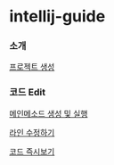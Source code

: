 # intellij-guide

### 소개

[프로젝트 생성](https://github.com/davin325/intellij-guide/blob/main/%EC%9D%B8%ED%85%94%EB%A6%AC%EC%A0%9C%EC%9D%B4%206322aca1ab514cb780baefc3199c70d6/%ED%94%84%EB%A1%9C%EC%A0%9D%ED%8A%B8%20%EC%83%9D%EC%84%B1%20411d3275aea5494d8fe8d2eeef1e8314.md)

### 코드 Edit

[메인메소드 생성 및 실행](https://github.com/davin325/intellij-guide/blob/main/%EC%9D%B8%ED%85%94%EB%A6%AC%EC%A0%9C%EC%9D%B4%206322aca1ab514cb780baefc3199c70d6/%EB%A9%94%EC%9D%B8%EB%A9%94%EC%86%8C%EB%93%9C%20%EC%83%9D%EC%84%B1%20%EB%B0%8F%20%EC%8B%A4%ED%96%89%2091d71d68878f4b2eb8bace45b94763a6.md)

[라인 수정하기](intellij-guide%206322aca1ab514cb780baefc3199c70d6/%E1%84%85%E1%85%A1%E1%84%8B%E1%85%B5%E1%86%AB%20%E1%84%89%E1%85%AE%E1%84%8C%E1%85%A5%E1%86%BC%E1%84%92%E1%85%A1%E1%84%80%E1%85%B5%209beb75f016154ad492591d755a297a03.md)

[코드 즉시보기](intellij-guide%206322aca1ab514cb780baefc3199c70d6/%E1%84%8F%E1%85%A9%E1%84%83%E1%85%B3%20%E1%84%8C%E1%85%B3%E1%86%A8%E1%84%89%E1%85%B5%E1%84%87%E1%85%A9%E1%84%80%E1%85%B5%205eb5f0552e434485be62018f7448c9a4.md)